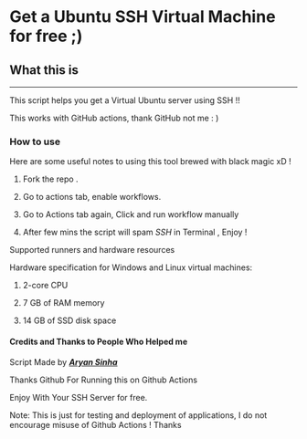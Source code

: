 # Get a Ubuntu SSH Virtual Machine for free ;) #

## What this is ##
---------------------------------------------------------------------
This script helps you get a Virtual Ubuntu server using SSH !! 

This works with GitHub actions, thank GitHub not me : )

### How to use ###

Here are some useful notes to using this tool brewed with black magic xD !

1. Fork the repo .

2. Go to actions tab, enable workflows.

3. Go to Actions tab again, Click and run workflow manually

4. After few mins the script will spam *SSH* in Terminal , Enjoy !


Supported runners and hardware resources

Hardware specification for Windows and Linux virtual machines:

1.  2-core CPU

2.  7 GB of RAM memory

3.  14 GB of SSD disk space


#### Credits and Thanks to People Who Helped me ####

Script Made by [***Aryan Sinha***](https://github.com/techyminati)

Thanks Github For Running this on Github Actions



Enjoy With Your SSH Server for free.

Note: This is just for testing and deployment of applications, I do not encourage misuse of Github Actions ! Thanks
